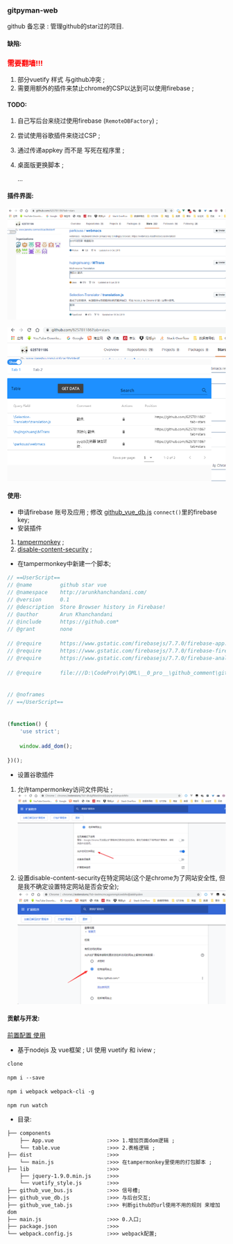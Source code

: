 ### gitpyman-web

github 备忘录 : 管理github的star过的项目.

#### 缺陷: 

<h3 style="color:red">需要翻墙!!!</h3>

1. 部分vuetify 样式 与github冲突 ; 
2. 需要用额外的插件来禁止chrome的CSP以达到可以使用firebase ;

#### TODO:

1. 自己写后台来绕过使用firebase (`RemoteDBFactory`) ; 

2. 尝试使用谷歌插件来绕过CSP ;

3. 通过传递appkey 而不是 写死在程序里 ; 

4. 桌面版更换脚本 ;

   ...

#### 插件界面:

![](mdImgs/2020-01-28-21-28-09.png)

![](mdImgs/2020-01-28-21-28-50.png)

#### 使用:
- 申请firebase 账号及应用 ; 
修改 [github_vue_db.js](github_vue_db.js)  `connect()`里的firebase key;
- 安装插件
1. [tampermonkey](https://chrome.google.com/webstore/detail/tampermonkey/dhdgffkkebhmkfjojejmpbldmpobfkfo) ; 
2. [disable-content-security](https://chrome.google.com/webstore/detail/disable-content-security/ieelmcmcagommplceebfedjlakkhpden) ;

- 在tampermonkey中新建一个脚本; 
```js
// ==UserScript==
// @name         github star vue
// @namespace    http://arunkhanchandani.com/
// @version      0.1
// @description  Store Browser history in Firebase!
// @author       Arun Khanchandani
// @include      https://github.com*
// @grant        none

// @require      https://www.gstatic.com/firebasejs/7.7.0/firebase-app.js
// @require      https://www.gstatic.com/firebasejs/7.7.0/firebase-firestore.js
// @require      https://www.gstatic.com/firebasejs/7.7.0/firebase-analytics.js

// @require      file:///D:\CodePro\Py\QML\__0_pro__\github_comment\gitpyman\油猴\dist\main.js


// @noframes
// ==/UserScript==


(function() {
    'use strict';

    window.add_dom();

})();
```
- 设置谷歌插件
1. 允许tampermonkey访问文件网址 ; 
![](mdImgs/2020-01-28-21-43-22.png)
2. 设置disable-content-security在特定网站(这个是chrome为了网站安全性, 但是我不确定设置特定网站是否会安全);
![](mdImgs/2020-01-28-21-44-40.png)   

#### 贡献与开发:

[前置配置 使用](#使用)

- 基于nodejs 及 vue框架 ; UI 使用 vuetify 和 iview ;

```
clone

npm i --save

npm i webpack webpack-cli -g

npm run watch
```

- 目录:
```
├── components                                                             
    ├── App.vue                 :>>> 1.增加页面dom逻辑 ;                                           
    └── table.vue               :>>> 2.表格逻辑 ;                                           
├── dist                        :>>>                                           
    └── main.js                 :>>> 在tampermonkey里使用的打包脚本 ;                                           
├── lib                         :>>>                                           
    ├── jquery-1.9.0.min.js     :>>>                                           
    └── vuetify_style.js        :>>>                                           
├── github_vue_bus.js           :>>> 信号槽;                                           
├── github_vue_db.js            :>>> 与后台交互;                                    
├── github_vue_tab.js           :>>> 判断github的url使用不用的规则 来增加dom                                          
├── main.js                     :>>> 0.入口;                                          
├── package.json                :>>>                                           
└── webpack.config.js           :>>> webpack配置; 
```




